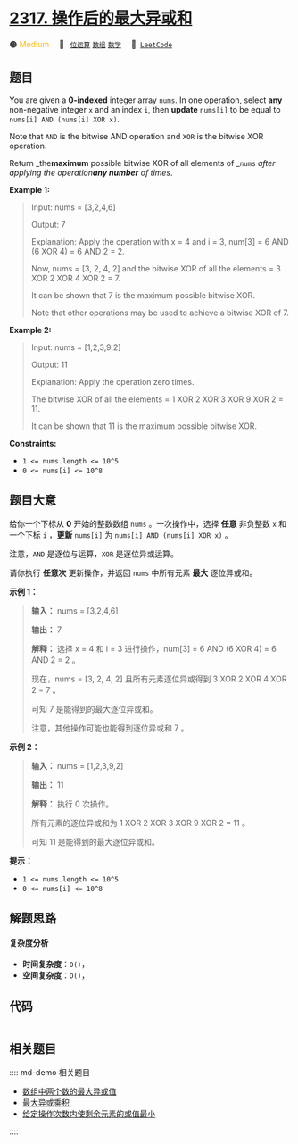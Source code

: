 # [2317. 操作后的最大异或和](https://leetcode.com/problems/maximum-xor-after-operations)

🟠 <font color=#ffb800>Medium</font>&emsp; 🔖&ensp; [`位运算`](/leetcode/outline/tag/bit-manipulation.md) [`数组`](/leetcode/outline/tag/array.md) [`数学`](/leetcode/outline/tag/math.md)&emsp; 🔗&ensp;[`LeetCode`](https://leetcode.com/problems/maximum-xor-after-operations)


## 题目

You are given a **0-indexed** integer array `nums`. In one operation, select
**any** non-negative integer `x` and an index `i`, then **update** `nums[i]`
to be equal to `nums[i] AND (nums[i] XOR x)`.

Note that `AND` is the bitwise AND operation and `XOR` is the bitwise XOR
operation.

Return _the**maximum** possible bitwise XOR of all elements of _`nums` _after
applying the operation**any number** of times_.



**Example 1:**

> Input: nums = [3,2,4,6]
> 
> Output: 7
> 
> Explanation: Apply the operation with x = 4 and i = 3, num[3] = 6 AND (6 XOR 4) = 6 AND 2 = 2.
> 
> Now, nums = [3, 2, 4, 2] and the bitwise XOR of all the elements = 3 XOR 2 XOR 4 XOR 2 = 7.
> 
> It can be shown that 7 is the maximum possible bitwise XOR.
> 
> Note that other operations may be used to achieve a bitwise XOR of 7.

**Example 2:**

> Input: nums = [1,2,3,9,2]
> 
> Output: 11
> 
> Explanation: Apply the operation zero times.
> 
> The bitwise XOR of all the elements = 1 XOR 2 XOR 3 XOR 9 XOR 2 = 11.
> 
> It can be shown that 11 is the maximum possible bitwise XOR.



**Constraints:**

  * `1 <= nums.length <= 10^5`
  * `0 <= nums[i] <= 10^8`


## 题目大意

给你一个下标从 **0**  开始的整数数组 `nums` 。一次操作中，选择 **任意**  非负整数 `x` 和一个下标 `i` ，**更新**
`nums[i]` 为 `nums[i] AND (nums[i] XOR x)` 。

注意，`AND` 是逐位与运算，`XOR` 是逐位异或运算。

请你执行 **任意次**  更新操作，并返回 `nums` 中所有元素 **最大**  逐位异或和。



**示例 1：**

> 
> 
> 
> 
> 
> **输入：** nums = [3,2,4,6]
> 
> **输出：** 7
> 
> **解释：** 选择 x = 4 和 i = 3 进行操作，num[3] = 6 AND (6 XOR 4) = 6 AND 2 = 2 。
> 
> 现在，nums = [3, 2, 4, 2] 且所有元素逐位异或得到 3 XOR 2 XOR 4 XOR 2 = 7 。
> 
> 可知 7 是能得到的最大逐位异或和。
> 
> 注意，其他操作可能也能得到逐位异或和 7 。

**示例 2：**

> 
> 
> 
> 
> 
> **输入：** nums = [1,2,3,9,2]
> 
> **输出：** 11
> 
> **解释：** 执行 0 次操作。
> 
> 所有元素的逐位异或和为 1 XOR 2 XOR 3 XOR 9 XOR 2 = 11 。
> 
> 可知 11 是能得到的最大逐位异或和。



**提示：**

  * `1 <= nums.length <= 10^5`
  * `0 <= nums[i] <= 10^8`


## 解题思路

#### 复杂度分析

- **时间复杂度**：`O()`，
- **空间复杂度**：`O()`，

## 代码

```javascript

```

## 相关题目

:::: md-demo 相关题目
- [数组中两个数的最大异或值](https://leetcode.com/problems/maximum-xor-of-two-numbers-in-an-array)
- [最大异或乘积](https://leetcode.com/problems/maximum-xor-product)
- [给定操作次数内使剩余元素的或值最小](https://leetcode.com/problems/minimize-or-of-remaining-elements-using-operations)

::::
